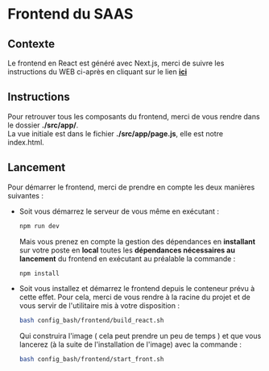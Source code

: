 # Frontend du SAAS

## Contexte

Le frontend en React est généré avec Next.js, merci de suivre les instructions du WEB ci-après en cliquant sur le lien **[ici](https://fr.react.dev/learn/start-a-new-react-project)**

## Instructions

Pour retrouver tous les composants du frontend, merci de vous rendre dans le dossier **./src/app/**.  
La vue initiale est dans le fichier **./src/app/page.js**, elle est notre index.html.

## Lancement

Pour démarrer le frontend, merci de prendre en compte les deux manières suivantes :  
- Soit vous démarrez le serveur de vous même en exécutant :
    ```bash
    npm run dev
    ```
    Mais vous prenez en compte la gestion des dépendances en **installant** sur votre poste en **local** toutes les **dépendances nécessaires au lancement** du frontend en exécutant au préalable la commande :
    ```bash
    npm install
    ```

- Soit vous installez et démarrez le frontend depuis le conteneur prévu à cette effet. Pour cela, merci de vous rendre à la racine du projet et de vous servir de l'utilitaire mis à votre disposition :
    ```bash
    bash config_bash/frontend/build_react.sh
    ```
    Qui construira l'image ( cela peut prendre un peu de temps ) et que vous lancerez (à la suite de l'installation de l'image) avec la commande :
    ```bash
    bash config_bash/frontend/start_front.sh
    ```
